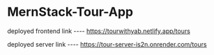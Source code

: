 # MernStack-Tour-App
deployed frontend link ---- https://tourwithyab.netlify.app/tours

deployed server link ---- https://tour-server-is2n.onrender.com/tours